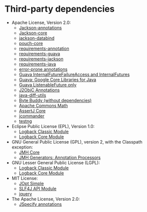   # Third-party dependencies
  * Apache License, Version 2.0:
    * [Jackson-annotations](https://github.com/FasterXML/jackson)
    * [Jackson-core](https://github.com/FasterXML/jackson-core)
    * [jackson-databind](https://github.com/FasterXML/jackson)
    * [pouch-core](https://github.com/cowwoc/pouch/pouch-core/)
    * [requirements-annotation](https://github.com/cowwoc/requirements.java/requirements-annotation/)
    * [requirements-guava](https://github.com/cowwoc/requirements.java/requirements-guava/)
    * [requirements-jackson](https://github.com/cowwoc/requirements.java/requirements-jackson/)
    * [requirements-java](https://github.com/cowwoc/requirements.java/requirements-java/)
    * [error-prone annotations](https://errorprone.info/error_prone_annotations)
    * [Guava InternalFutureFailureAccess and InternalFutures](https://github.com/google/guava/failureaccess)
    * [Guava: Google Core Libraries for Java](https://github.com/google/guava)
    * [Guava ListenableFuture only](https://github.com/google/guava/listenablefuture)
    * [J2ObjC Annotations](https://github.com/google/j2objc/)
    * [java-diff-utils](https://github.com/java-diff-utils/java-diff-utils/java-diff-utils)
    * [Byte Buddy (without dependencies)](https://bytebuddy.net/byte-buddy)
    * [Apache Commons Math](http://commons.apache.org/proper/commons-math/)
    * [AssertJ Core](https://assertj.github.io/doc/#assertj-core)
    * [jcommander](https://jcommander.org)
    * [testng](https://testng.org)
  * Eclipse Public License (EPL), Version 1.0:
    * [Logback Classic Module](http://logback.qos.ch/logback-classic)
    * [Logback Core Module](http://logback.qos.ch/logback-core)
  * GNU General Public License (GPL), version 2, with the Classpath exception:
    * [JMH Core](http://openjdk.java.net/projects/code-tools/jmh/jmh-core/)
    * [JMH Generators: Annotation Processors](http://openjdk.java.net/projects/code-tools/jmh/jmh-generator-annprocess/)
  * GNU Lesser General Public License (LGPL):
    * [Logback Classic Module](http://logback.qos.ch/logback-classic)
    * [Logback Core Module](http://logback.qos.ch/logback-core)
  * MIT License:
    * [JOpt Simple](http://jopt-simple.github.io/jopt-simple)
    * [SLF4J API Module](http://www.slf4j.org)
    * [jquery](http://webjars.org)
  * The Apache License, Version 2.0:
    * [JSpecify annotations](http://jspecify.org/)
